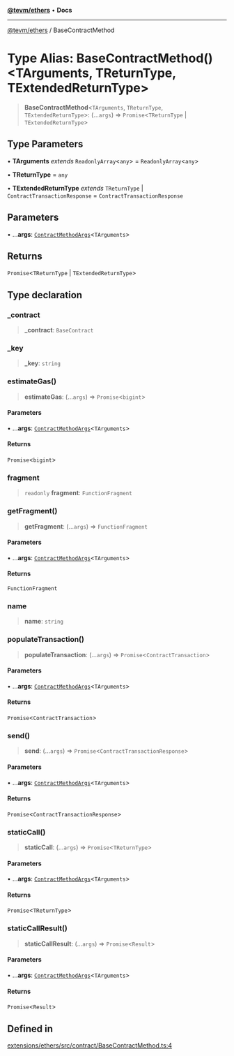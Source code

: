 [**@tevm/ethers**](../README.md) • **Docs**

***

[@tevm/ethers](../globals.md) / BaseContractMethod

# Type Alias: BaseContractMethod()\<TArguments, TReturnType, TExtendedReturnType\>

> **BaseContractMethod**\<`TArguments`, `TReturnType`, `TExtendedReturnType`\>: (...`args`) => `Promise`\<`TReturnType` \| `TExtendedReturnType`\>

## Type Parameters

• **TArguments** *extends* `ReadonlyArray`\<`any`\> = `ReadonlyArray`\<`any`\>

• **TReturnType** = `any`

• **TExtendedReturnType** *extends* `TReturnType` \| `ContractTransactionResponse` = `ContractTransactionResponse`

## Parameters

• ...**args**: [`ContractMethodArgs`](ContractMethodArgs.md)\<`TArguments`\>

## Returns

`Promise`\<`TReturnType` \| `TExtendedReturnType`\>

## Type declaration

### \_contract

> **\_contract**: `BaseContract`

### \_key

> **\_key**: `string`

### estimateGas()

> **estimateGas**: (...`args`) => `Promise`\<`bigint`\>

#### Parameters

• ...**args**: [`ContractMethodArgs`](ContractMethodArgs.md)\<`TArguments`\>

#### Returns

`Promise`\<`bigint`\>

### fragment

> `readonly` **fragment**: `FunctionFragment`

### getFragment()

> **getFragment**: (...`args`) => `FunctionFragment`

#### Parameters

• ...**args**: [`ContractMethodArgs`](ContractMethodArgs.md)\<`TArguments`\>

#### Returns

`FunctionFragment`

### name

> **name**: `string`

### populateTransaction()

> **populateTransaction**: (...`args`) => `Promise`\<`ContractTransaction`\>

#### Parameters

• ...**args**: [`ContractMethodArgs`](ContractMethodArgs.md)\<`TArguments`\>

#### Returns

`Promise`\<`ContractTransaction`\>

### send()

> **send**: (...`args`) => `Promise`\<`ContractTransactionResponse`\>

#### Parameters

• ...**args**: [`ContractMethodArgs`](ContractMethodArgs.md)\<`TArguments`\>

#### Returns

`Promise`\<`ContractTransactionResponse`\>

### staticCall()

> **staticCall**: (...`args`) => `Promise`\<`TReturnType`\>

#### Parameters

• ...**args**: [`ContractMethodArgs`](ContractMethodArgs.md)\<`TArguments`\>

#### Returns

`Promise`\<`TReturnType`\>

### staticCallResult()

> **staticCallResult**: (...`args`) => `Promise`\<`Result`\>

#### Parameters

• ...**args**: [`ContractMethodArgs`](ContractMethodArgs.md)\<`TArguments`\>

#### Returns

`Promise`\<`Result`\>

## Defined in

[extensions/ethers/src/contract/BaseContractMethod.ts:4](https://github.com/evmts/tevm-monorepo/blob/main/extensions/ethers/src/contract/BaseContractMethod.ts#L4)
